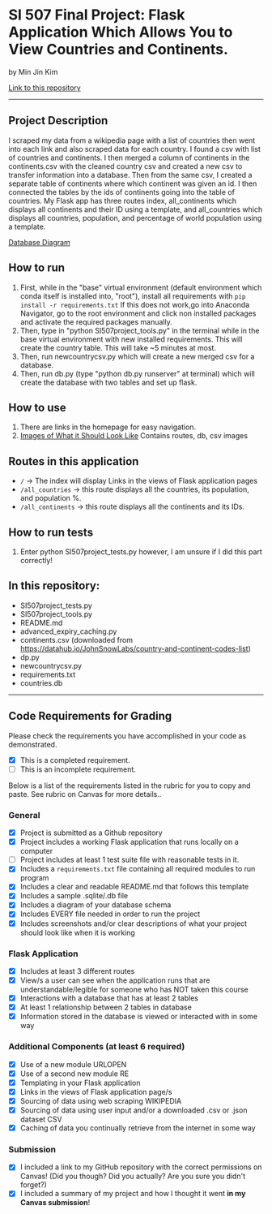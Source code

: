 # SI 507 Final Project: Flask Application Which Allows You to View Countries and Continents.

by Min Jin Kim

[Link to this repository](https://github.com/michellek1995/finalproject)

---

## Project Description
I scraped my data from a wikipedia page with a list of countries then went into each link and also scraped data for each country. I found a csv with list of countries and continents. I then merged a column of continents in the continents.csv with the cleaned country csv and created a new csv to transfer information into a database. Then from the same csv, I created a separate table of continents where which continent was given an id. I then connected the tables by the ids of continents going into the table of countries. My Flask app has three routes index, all_continents which displays all continents and their ID using a template, and all_countries which displays all countries, population, and percentage of world population using a template.



[Database Diagram](https://docs.google.com/document/d/1SjZxCZpYq6sDtC8OhyiG4sWar8sjkY6VpvgeVPiammQ/edit?usp=sharing)




## How to run

1. First, while in the "base" virtual environment (default environment which conda itself is installed into, "root"), install all requirements with `pip install -r requirements.txt` If this does not work,go into Anaconda Navigator, go to the root environment and click non installed packages and activate the required packages manually.
2. Then, type in "python SI507project_tools.py" in the terminal while in the base virtual environment with new installed requirements. This will create the country table. This will take ~5 minutes at most.
3. Then, run newcountrycsv.py which will create a new merged csv for a database.
4. Then, run db.py (type "python db.py runserver" at terminal) which will create the database with two tables and set up flask.

## How to use

1. There are links in the homepage for easy navigation.
2. [Images of What it Should Look Like](https://docs.google.com/document/d/1YHDa3UZ9aVQ0296dTtxULEnaPoyW0w13pNoFnmTrSIg/edit?usp=sharing)
Contains routes, db, csv images


## Routes in this application
- `/` -> The index will display Links in the views of Flask application pages
- `/all_countries` -> this route displays all the countries, its population, and population %.
- `/all_continents` -> this route displays all the continents and its IDs.


## How to run tests
1. Enter python SI507project_tests.py however, I am unsure if I did this part correctly! 

## In this repository:
- SI507project_tests.py
- SI507project_tools.py
- README.md
- advanced_expiry_caching.py
- continents.csv (downloaded from https://datahub.io/JohnSnowLabs/country-and-continent-codes-list)
- dp.py
- newcountrycsv.py
- requirements.txt
- countries.db

---
## Code Requirements for Grading
Please check the requirements you have accomplished in your code as demonstrated.
- [x] This is a completed requirement.
- [ ] This is an incomplete requirement.

Below is a list of the requirements listed in the rubric for you to copy and paste.  See rubric on Canvas for more details..
### General
- [x] Project is submitted as a Github repository
- [x] Project includes a working Flask application that runs locally on a computer
- [ ] Project includes at least 1 test suite file with reasonable tests in it.
- [x] Includes a `requirements.txt` file containing all required modules to run program
- [x] Includes a clear and readable README.md that follows this template
- [x] Includes a sample .sqlite/.db file
- [x] Includes a diagram of your database schema
- [x] Includes EVERY file needed in order to run the project
- [x] Includes screenshots and/or clear descriptions of what your project should look like when it is working

### Flask Application
- [x] Includes at least 3 different routes
- [x] View/s a user can see when the application runs that are understandable/legible for someone who has NOT taken this course
- [x] Interactions with a database that has at least 2 tables
- [x] At least 1 relationship between 2 tables in database
- [x] Information stored in the database is viewed or interacted with in some way

### Additional Components (at least 6 required)
- [x] Use of a new module URLOPEN
- [x] Use of a second new module RE
- [x] Templating in your Flask application
- [x] Links in the views of Flask application page/s
- [x] Sourcing of data using web scraping WIKIPEDIA
- [x] Sourcing of data using user input and/or a downloaded .csv or .json dataset CSV
- [x] Caching of data you continually retrieve from the internet in some way

### Submission
- [x] I included a link to my GitHub repository with the correct permissions on Canvas! (Did you though? Did you actually? Are you sure you didn't forget?)
- [x] I included a summary of my project and how I thought it went **in my Canvas submission**!
